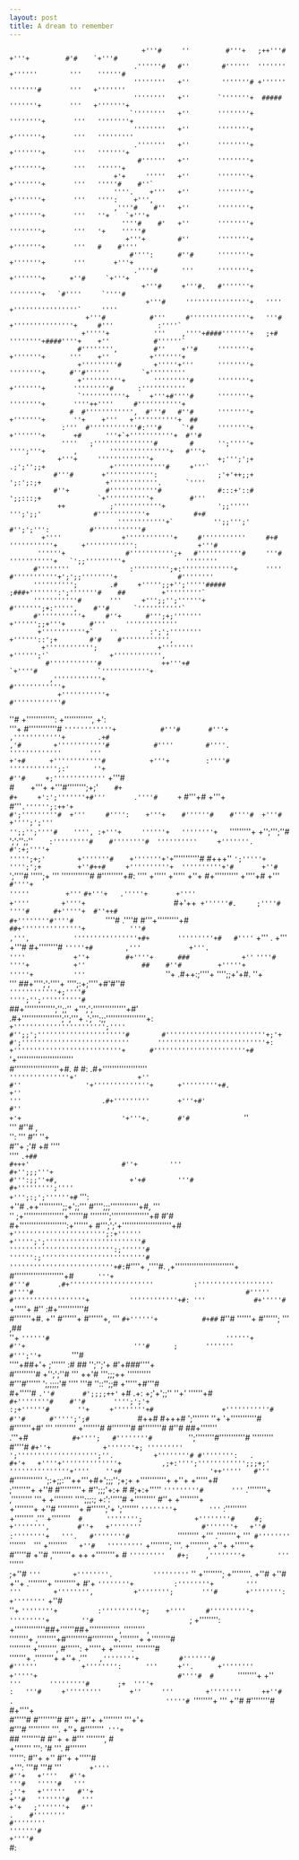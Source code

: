 ```yaml
---
layout: post
title: A dream to remember
---
```

                                     +'''#     ''         #'''+   ;++'''#   +'''+         #'#    `+'''#                                        
                                   .''''''#   #''        #''''''  '''''''  +''''''        '''    ''''''#                                       
                                   ''''''''   +''        '''''''# +''''''  '''''''#       '''   +'''''''                                       
                                   ''''''''   +''       `'''''''+  #####   '''''''+       '''   +'''''''+                                      
                                  `''''''''   +''       ''''''''+         ''''''''+       '''   ''''''''+                                      
                                   ''''''''   +''       ''''''''+         +'''''''+       '''   '''''''''                                      
                                   .'''''''   +''       ''''''''+         +'''''''+       '''   '''''''+                                       
                                    #''''''   +''       ''''''''+         +'''''''+       '''   ''''''+                                        
                              +'+     '''''   +''       ''''''''+         +'''''''+       '''   '''''#    #''`                                 
                              ''''.    +'''   +''       ''''''''+         +'''''''+       '''   '''':    +''',                                 
                              ,''''#    #''   +''       ''''''''+         +'''''''+       '''   ''+    `+'''+                                  
                                ''''#    #'   +''       ''''''''+         ''''''''+       '''   '+    '''''#                                   
                                 +'''+        #''       ''''''''+         +'''''''+       '''   #    #''''                                     
                                  #'''':      #''#      ''''''''+         +'''''''+       '''       +'''+                                      
                                   .''''#      '''      ''''''''+         +'''''''+      +''#     `+'''+                                       
                                     +'''#     +'''#.   #'''''''+         ''''''''+   `#''''     `''''#                                        
                                      +'''#     ''''''''''''''''+   ''''  +''''''''''''''''`     ''''                                          
                       +'''#           #'''     #'''''''''''''''+   '''#  +'''''''''''''''+     #'''           :''''`                          
                      +'''''+           '''    ,''''+####'''''''+   ;+#   ''''''''+####''''+    +''           #''''''`                         
                     #'''''''',         #''    +''#     ''''''''+         +'''''''+      '''    +''          +'''''''+                         
                     +'''''''''#        +'''''+'''      ''''''''+         ''''''''+      #''#''''''        `+'''''''''                         
                     +''''''''''+       '''''''''#      ''''''''+         +'''''''+       '''''''''#      :'''''''''''                         
                     `'''''''''''+     +'''+#''''#      ''''''''+         ''''''''+       ''''++''''     #'''''''''''+                         
                   #  #'''''''''''',  #'''#   #''#      ''''''''+         +'''''''+       ''+    +'''   +'''''''''''+  ##                      
                 :'''  #''''''''''''#:'''#     `'#      ''''''''+         +'''''''+       +#      '''+`+'''''''''''+  #''#                     
                 ''''   ;'''''''''''''''#        #      '';'''''+         '''';'''+       ,        '''''''''''''''+   #'''+                    
                +'''+     '''''''''''''+                +;''';';+         .;';'';;+                +'''''''''''''#     +'''`                   
               #'''#       +'''''''''''':               ;'+'++;;+          ';:';:;+                +''''''''''''.      `''''                   
               #''+         #''''''''''''#              #:::+'::#          ';;:::;+              `+'''''''''''+         #'''                   
                ++           ;''''''''''''+             ';;'''''           ''';';;'             #''''''''''''+           #+#                   
                               ''''''''''''+`          '';;''';'           #'';';''':          #''''''''''''#                                  
            +''''               +''''''''''''+     #'''''''''''     #+#     '''''''''''+      +'''''''''''':               +'''#               
           ''''''+               #''''''''''';+   #'''''''''''#     '''#     '''''''''''+   `';;'''''''''+               ''''''''              
          #''''''''               :''''''''';+:'''''''''''''+       ''''      #'''''''''''+';';;''''''''+               #''''''''              
          '''''''''';        .#     +''''';;+'';'''''#####                       ;###+''''''':';'''''''#    ##         +'''''''''`             
          '''''''''''#       '''     +''';;'';''''''+                                 #''''''';+:''''',    #''#      `'''''''''''`             
          #'''''''''''+     #''+      #''';+;'''''''                                   +'''''';;+'''+      #'''     '''''''''''''              
           +'''''''''''+`    ''        :';';''''''''                                    +''''''::';+        #'#    #'''''''''''',              
            +'''''''''''';               +''''''''                                       +'''''';'`               +'''''''''''',               
             #''''''''''''#               ++'''+#                                         `+''''#               `''''''''''''+                 
              ,''''''''''''+                                                                                   #''''''''''''+                  
                +'''''''''''+                                                                                 #''''''''''''#                   
   ''#           +'''''''''''':                                                                              +'''''''''''',           +':      
   '''+           #''''''''''''#                                                                           `''''''''''''+           #'''#      
   #'''+           ,''''''''''''+        .+#                                                   ,'#        +''''''''''''#           #''''       
    #''''.           '''''''''''''       '''                                                   +'+#      +''''''''''''#           +'''+        
     :''''#         '''''''''''';:'      ''+                                                   #''#     +;'''''''''''''`         +'''#         
#`    `+'''+       +'''#'''''''';+;'`    #+                                                     #+     +':';'''''''+#'''       .''''#     +`      #'''+#    +'''+     #'''` .'''''';:++'+                                                                 #';'''''''''#  +'''     #'''':    +'''+    #''''''#    #''''#  +'''#    +'''';';'''                                                                 '';;'';''''#    '''', :+'''+     ''''''+   ''''''''+    `'''''''''+      +'';''';''#                                                                ';';'';;''`     :'''''''''#    #''''''''#  ''''''''''     +'''''''.       #':+;''''+                                                                ''''';+;'        +'''''''#    +'''''''+'+ `'''''''''''#     #+++''         `';'''''+                                                                '''';';+         +''#++#     +''''''''''+  ''''''''''+'#       +''#         `';''''#                                                                ''''';+          '''        ''''''''''''#  #'''''''''+#:       ''''          +'''''                                                                 +'''''          +''+        #+''''''''''    +''''+#             +'''`        #''''+                                                                  '''''         +'''`            `#+'''+  
                 .'''''+       +''''                                                                   +''''        +''''+                     
        `#+'++` +''''''#.     ;''''#                                                                    ''''#      #+'''''+  #''++#`           
    `#+''''''''#''''#        `''''#                                                                     .''''#         #'''+'''''''''+#`       
##+'''''''''''''''+           '''#                                                                       ,''',           ''''''''''''''''+#+       '''''''''+#   #''''`           +'''                           .                                           +'''            +'''#    #+''''''''#     `'''''+#        ,'''            +'''.                                                                      ''''            +''+         #+''''+      ###             +''`          `''''#                                                                      ''''+           +''              ##   
               #''#         +'''''+                                                                      '''''+          '''                   
               `''+     .#++:;''''+                                                                      '''';;+'+#.     ''+                   
                ''' ##+'''';';''''+                                                                      '''';:+;''''+#'#''#                   
               `''''''''''''+;''''#                                                                      '''';'';''''''''''#`                  
           ##+''''''''''''';'';;''                                                                       +''';';''''''''''''''+#'              
      .#+''''''''''''''''';'';'''+                                                                       .';''':;;'''''''''''''''''+:          
   `+''''''''''''''''''''''';''''                                                                         #'';;';''''''''''''''''''''''#       
  #'''''''''''''''''''''''''+;'+                                                                           #';'''''''''''''''''''''''''''      
  '''''''''''''''''''''''''''+:                                                                              +'''''''''''''''''''''''''''+     
 #'''''''''''''''''''''''+#`                                                                                    '+''''''''''''''''''''''''     
 #'''''''''''''''''''+#.           #                                                                   #:           .#+'''''''''''''''''''     
 `'''''''''''''''+'               +''                                                                 #''                '+''''''''''''''+     
  +'''''''''+#.                   +''                                                                 '''                    .#+'''''''''      
   +'''+#'                        #''                                                                 +'+                         '+'''+.      
                   #'#             `                                                                                  ''                       
                   '''                                                                                               #''#             ,        
    '':            '''                                                                                               #''             ''+       
   #''+            ;'#                                                                                                +#            ''''       
   ''''                       `.+##                                                                     #+++'                       #''+       
    '''                   #+'';;;'''+                                                                 #''':;;''+#,                  +'+#       
    '''#              #+''''''''';''''                                                               +''';:;';''''''+#`             ''':       
    +''#         .++'''''''''';;+';;'''                                                             #'''';;;''''''''''''+#,         '''        
     ''      ;+'''''''''''''''''+''''''#                                                            '''''''';''''''''''''''''+#     #'#        
         #+'''''''''''''''''''':+''''''+                                                           #''';';'+'''''''''''''''''''''+#            
      `+''''''''''''''''''''''';:+''''''                                                           +''''';';''''''''''''''''''''''''#          
      '''''''''''''''''''''''''':;''''''#                                                          '''''':;''''''''''''''''''''''''''#         
     ''''''''''''''''''''''''''+#:`#''''+                                                         ,''''#. ,+'''''''''''''''''''''''''+         
     #'''''''''''''''''''''+#`       '''+                                                         #'''#       .#+'''''''''''''''''''''         
     :'''''''''''''''''''            #''''#                                                     #'''''            #''''''''''''''''''+         
      ''''''''''''+#: '''            #+'''''#                                                 `+'''''+            #''  :#+'''''''''''#         
      #'''''''+#.     +''             #''''''+                                               #''''''+,            '''      `#+''''''+          
        #+##`         #''#              ''''''+                                             #'''''';              '''           ,##            
                       ''+              `''''''#                                            ''''''+              #''+                          
                       '''#      ;       '''''''                                           #''';''+       `      '''#                          
                       ''''+##+'+        ;''''''     :#                             ##     '';'';'+       #'+###''''+                          
                      #'''''''''#       +'';';''#    '''                           ++'#    ''';;;++        ''''''''''                          
                     #'''#''''''        ';,;;;;'#    ''''                          '''#    ''::'';;#       +'''''+#'''#                        
                 #+'''''#  `.''#       #';;;;++'`     +#                           .+:     +;'+';;''        ''+'   ''''''+#                    
            `#+''''''''#    #''#       '''';';'+                                           :;+''''''#       ''+     +''''''''+#                
         +'''''''''''#      #''#      #''''';';#            `#++#         #+++#             ';'''''''       ''+      '+'''''''''''#            
        #'''''''+#'          '''      '''''''''            +'''''''#   #''''''''#           #''''''''#     #''#          ##+'''''''            
        .'''+#`            #+'''';   #''''''''#          `'';''''''''#'''''''''''#           '''''''''    #''''#             `#+''+            
                          +'''''''+; '''''''''           ';'''''''''''''''''''';''.          +''''''''# #'''''''':   .                         
                  #+'+   +''''+''''''''''''''+          ,;+:'''';'''''''''''';;;+;'           '''''''''''''''+''''    ''+#                     
             '++'''''   #'''`   #''''''''''''           ';:+;;:'''++'''+#+';;;'';+;+          +'''''''''''+    +''+   +'''''+#                 
           ;''''''''+   +''#      #'''''''''+          #'';;;'+:+    #    #;+:+'''''          `'''''''''#       '''`  .''''''''+               
          ,'''''''''   '''+        +''''''''           '''';;;:;           +:':'''''#          +'''''''''       #''+   +''''''''+              
          +''''''''+   +''#       '''''''''+          #'''''';'+            ';'''''''          `''''''''+        '''`  :'''''''''              
          +''''''''   .'''        +''''''''`   #      '''''''';             +''''''''#     #;   +'''''''',       #''+   +''''''''              
          #'''''''+   +''#       :''''''''+   '''.   #''''''''#             `'''''''''    +'''  .''''''''+        '''`  #''''''''              
          `'''''''`  `'''        +''''''''`   +''#   '''''''''`              +'''''''';   '''.   +'''''''',       +''+   +''''''+              
           #'''''#   +''#       ,''''''''+     ++   +''''''''+       #       `'''''''''   #+;    ,''''''''+        '''   `''''''               
            ;+''#   `'''        +''''''''.          '''''''''`       ''       +'''''''';          +''''''''.       +''#    +''#                
                    +''+       .''''''''+          '''''''''+       #'+       `''''''''+          :''''''''+        '''                        
                    '''        +'''''''',          +'''''''';       '''#       +'''''''':          +''''''''`       +''#                       
                    ''+       `''''''''+          :''''''''''+;    +''''     #''''''''''+          '''''''''+        ''#                       
                    `;        +'''''''':          +'''''''''''''##+''''''##+''''''''''''',          '''''''''         ,                        
                              ''''''''+          ,''''''''+#'''''''''#'''''''''+.''''''''+          +''''''''#                                 
                              '''''''''          +'''''''',  #'''''':  +'''''+   +''''''''.          ''''''''#                                 
                              '''''''+          .''''''''+     +''+     .'''`    ,''''''''+          #'''''''#                                 
                              #''''''           +'''''''':      '''     +''.      +''''''''           +'''''+                                  
                               #''''#  #       `''''''''+       +''`    '''       '''''''''#       ;+  ''''+                                   
                                  :   '''#     +'''''''''       +''     '''        +''''''''     ++''#   .                                     
                                      '''''#  `''''''''+        '''     +''#       #''''''''#  #+''''+                                         
                                      #'''''# #''''''''#       #''+     #''+        +''''''''  '''+'+                                          
                                        #'''# '''''''''        '''.      +''+       #''''''''` '''+`                                           
                                          ##  ''''''''#       #''+   +   #'''        '''''''',  #                                              
                                              +'''''''        ''':   '#   '''.       #'''''''                                                  
                                               '''''':       #''+   +''   #''+        +'''''#                                                  
                                                +''':        '''#   '''#   '''`        +''''                                                   
                                                            #''+   +''''   #''+                                                                
                                                            '''#   '''''#   '''                                                                
                                                           ;''+   +''''''   #''+                                                               
                                                           +''#   '''''''#   '''                                                               
                                                           +'+   ;'''''''+   #''                                                               
                                                            .    #''''''''                                                                     
                                                                 #''''''''                                                                     
                                                                  '''''''#                                                                     
                                                                   +''''#                                                                      
                                                                    `#:                                                                        
